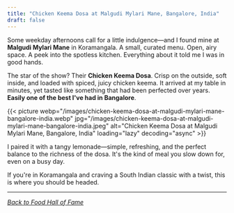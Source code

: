 ```yaml
---
title: "Chicken Keema Dosa at Malgudi Mylari Mane, Bangalore, India"
draft: false
---
```


Some weekday afternoons call for a little indulgence—and I found mine at **Malgudi Mylari Mane** in Koramangala. A small, curated menu. Open, airy space. A peek into the spotless kitchen. Everything about it told me I was in good hands.

The star of the show? Their **Chicken Keema Dosa**. Crisp on the outside, soft inside, and loaded with spiced, juicy chicken keema. It arrived at my table in minutes, yet tasted like something that had been perfected over years. **Easily one of the best I've had in Bangalore**.  

{{< picture webp="/images/chicken-keema-dosa-at-malgudi-mylari-mane-bangalore-india.webp" jpg="/images/chicken-keema-dosa-at-malgudi-mylari-mane-bangalore-india.jpeg" alt="Chicken Keema Dosa at Malgudi Mylari Mane, Bangalore, India" loading="lazy" decoding="async" >}}

I paired it with a tangy lemonade—simple, refreshing, and the perfect balance to the richness of the dosa. It's the kind of meal you slow down for, even on a busy day.  

If you're in Koramangala and craving a South Indian classic with a twist, this is where you should be headed.

---

*[Back to Food Hall of Fame](/food)*
